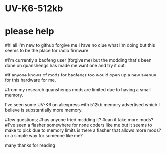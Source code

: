 # UV-K6-512kb
# please help
#hi all I'm new to github forgive me I have no clue what I'm doing but this seems to be the place for radio firmware.

#I'm currently a baofeng user (forgive me) but the modding that's been done on quanshengs has made me want one and try it out.

#if anyone knows of mods for baofengs too would open up a new avenue for this hardware for me.

#from my research quanshengs mods are limited due to having a small memory.

I've seen some UV-K6 on aliexpress with 512kb memory advertised which I believe is substantially more memory.

#few questions;
#has anyone tried modding it?
#can it take more mods?
#I've seen a flasher somewhere for none coders like me but it seems to make to pick due to memory limits is there a flasher that allows more mods?
or a simple way for someone like me?

many thanks for reading
